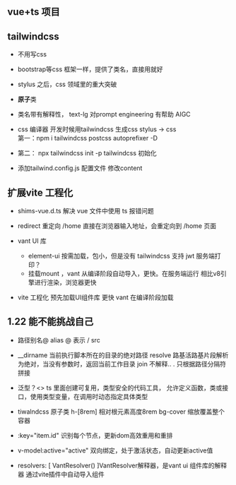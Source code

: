 ## vue+ts 项目

## tailwindcss
- 不用写css 
- bootstrap等css 框架一样，提供了类名，直接用就好
- stylus 之后，css 领域里的重大突破 
- **原子**类 
- 类名带有解释性， text-lg  对prompt engineering 有帮助 AIGC 
- css 编译器
  开发时候用tailwindcss 生成css 
  stylus -> css   
  第一：npm i tailwindcss postcss autoprefixer -D 

- 第二： npx tailwindcss init -p
  tailwindcss 初始化
- 添加tailwind.config.js 配置文件
  修改content

## 扩展vite 工程化
- shims-vue.d.ts 解决 vue 文件中使用 ts 报错问题
- redirect 重定向 /home 直接在浏览器输入地址，会重定向到 /home 页面
- vant UI 库
  - element-ui 按需加载，包小，但是没有 tailwindcss 支持
    jwt 服务端打印？
  - 挂载mount ，vant 从编译阶段自动导入，更快。在服务端运行
    相比v8引擎进行渲染，浏览器更快

- vite 工程化
  预先加载UI组件库 更快
  vant 在编译阶段加载

## 1.22 能不能挑战自己
- 路径别名@ alias
  @ 表示 / src 
- __dirname 当前执行脚本所在的目录的绝对路径
    resolve 路基活路基片段解析为绝对，当没有参数时，返回当前工作目录
    join 不解释.. . 只根据路径分隔符拼接

- 泛型？<>
  ts 里面创建可复用，类型安全的代码工具，
  允许定义函数，类或接口，使用类型变量，在调用时动态指定具体类型

- tiwalndcss 原子类
  h-[8rem] 相对根元素高度8rem
  bg-cover 缩放覆盖整个容器

- :key="item.id" 识别每个节点，更新dom高效重用和重排
- v-model:active="active" 双向绑定，处于激活状态，自动更新active值
-  resolvers: [
        VantResolver()
      ]VantResolver解释器，是vant ui 组件库的解释器
      通过vite插件中自动导入组件
